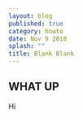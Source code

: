 ```yaml
---
layout: blog
published: true
category: howto
date: Nov 9 2010
splash: ""
title: Blank Blank
---
```




## WHAT UP

Hi

